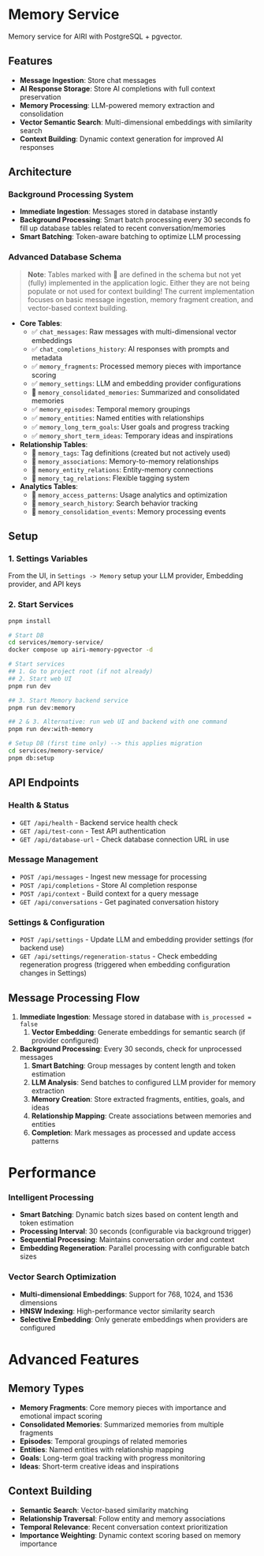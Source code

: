 # Memory Service

Memory service for AIRI with PostgreSQL + pgvector.

## Features

- **Message Ingestion**: Store chat messages
- **AI Response Storage**: Store AI completions with full context preservation
- **Memory Processing**: LLM-powered memory extraction and consolidation
- **Vector Semantic Search**: Multi-dimensional embeddings with similarity search
- **Context Building**: Dynamic context generation for improved AI responses

## Architecture

### Background Processing System
- **Immediate Ingestion**: Messages stored in database instantly
- **Background Processing**: Smart batch processing every 30 seconds fo fill up database tables related to recent conversation/memories
- **Smart Batching**: Token-aware batching to optimize LLM processing

### Advanced Database Schema

> **Note**: Tables marked with 🚧 are defined in the schema but not yet (fully) implemented in the application logic. Either they are not being populate or not used for context building! The current implementation focuses on basic message ingestion, memory fragment creation, and vector-based context building.

- **Core Tables**:
  - ✅ `chat_messages`: Raw messages with multi-dimensional vector embeddings
  - ✅ `chat_completions_history`: AI responses with prompts and metadata
  - ✅ `memory_fragments`: Processed memory pieces with importance scoring
  - ✅ `memory_settings`: LLM and embedding provider configurations
  - 🚧 `memory_consolidated_memories`: Summarized and consolidated memories
  - ✅ `memory_episodes`: Temporal memory groupings
  - ✅ `memory_entities`: Named entities with relationships
  - ✅ `memory_long_term_goals`: User goals and progress tracking
  - ✅ `memory_short_term_ideas`: Temporary ideas and inspirations
- **Relationship Tables**:
  - 🚧 `memory_tags`: Tag definitions (created but not actively used)
  - 🚧 `memory_associations`: Memory-to-memory relationships
  - 🚧 `memory_entity_relations`: Entity-memory connections
  - 🚧 `memory_tag_relations`: Flexible tagging system
- **Analytics Tables**:
  - 🚧 `memory_access_patterns`: Usage analytics and optimization
  - 🚧 `memory_search_history`: Search behavior tracking
  - 🚧 `memory_consolidation_events`: Memory processing events

## Setup

### 1. Settings Variables

From the UI, in `Settings -> Memory` setup your LLM provider, Embedding provider, and API keys

### 2. Start Services
```bash
pnpm install

# Start DB
cd services/memory-service/
docker compose up airi-memory-pgvector -d

# Start services
## 1. Go to project root (if not already)
## 2. Start web UI
pnpm run dev

## 3. Start Memory backend service
pnpm run dev:memory

## 2 & 3. Alternative: run web UI and backend with one command
pnpm run dev:with-memory

# Setup DB (first time only) --> this applies migration
cd services/memory-service/
pnpm db:setup
```

## API Endpoints

### Health & Status
- `GET /api/health` - Backend service health check
- `GET /api/test-conn` - Test API authentication
- `GET /api/database-url` - Check database connection URL in use

### Message Management
- `POST /api/messages` - Ingest new message for processing
- `POST /api/completions` - Store AI completion response
- `POST /api/context` - Build context for a query message
- `GET /api/conversations` - Get paginated conversation history

### Settings & Configuration
- `POST /api/settings` - Update LLM and embedding provider settings (for backend use)
- `GET /api/settings/regeneration-status` - Check embedding regeneration progress (triggered when embedding configuration changes in Settings)

## Message Processing Flow

1. **Immediate Ingestion**: Message stored in database with `is_processed = false`
   1. **Vector Embedding**: Generate embeddings for semantic search (if provider configured)
2. **Background Processing**: Every 30 seconds, check for unprocessed messages
   1. **Smart Batching**: Group messages by content length and token estimation
   2. **LLM Analysis**: Send batches to configured LLM provider for memory extraction
   3. **Memory Creation**: Store extracted fragments, entities, goals, and ideas
   4. **Relationship Mapping**: Create associations between memories and entities
   <!-- 5. **Consolidation**: Merge related memories and update importance scores -->
   6. **Completion**: Mark messages as processed and update access patterns

# Performance

### Intelligent Processing
- **Smart Batching**: Dynamic batch sizes based on content length and token estimation
- **Processing Interval**: 30 seconds (configurable via background trigger)
- **Sequential Processing**: Maintains conversation order and context
- **Embedding Regeneration**: Parallel processing with configurable batch sizes

### Vector Search Optimization
- **Multi-dimensional Embeddings**: Support for 768, 1024, and 1536 dimensions
- **HNSW Indexing**: High-performance vector similarity search
- **Selective Embedding**: Only generate embeddings when providers are configured

# Advanced Features

## Memory Types
- **Memory Fragments**: Core memory pieces with importance and emotional impact scoring
- **Consolidated Memories**: Summarized memories from multiple fragments
- **Episodes**: Temporal groupings of related memories
- **Entities**: Named entities with relationship mapping
- **Goals**: Long-term goal tracking with progress monitoring
- **Ideas**: Short-term creative ideas and inspirations

## Context Building
- **Semantic Search**: Vector-based similarity matching
- **Relationship Traversal**: Follow entity and memory associations
- **Temporal Relevance**: Recent conversation context prioritization
- **Importance Weighting**: Dynamic context scoring based on memory importance

<!-- ## Analytics & Insights
- **Access Pattern Tracking**: Monitor memory usage and optimization opportunities
- **Search History**: Track query patterns and result effectiveness
- **Consolidation Events**: Memory processing and relationship formation events
- **Performance Metrics**: OpenTelemetry integration for observability -->
